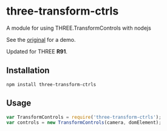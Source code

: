 # three-transform-ctrls

A module for using THREE.TransformControls with nodejs

See the [original](http://threejs.org/examples/#misc_controls_transform) for
a demo.

Updated for THREE __R91__.

## Installation

`npm install three-transform-ctrls`

## Usage

```javascript
var TransformControls = require('three-transform-ctrls');
var controls = new TransformControls(camera, domElement);
```
